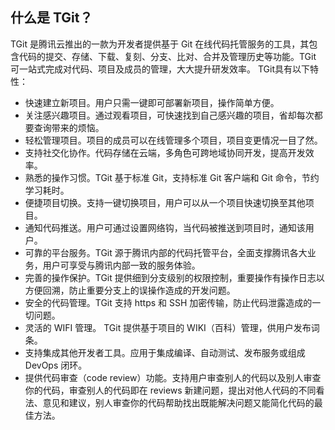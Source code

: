 ## 什么是 TGit？
TGit 是腾讯云推出的一款为开发者提供基于 Git 在线代码托管服务的工具，其包含代码的提交、存储、下载、复刻、分支、比对、合并及管理历史等功能。TGit 可一站式完成对代码、项目及成员的管理，大大提升研发效率。
TGit具有以下特性：
- 快速建立新项目。用户只需一键即可部署新项目，操作简单方便。
- 关注感兴趣项目。通过观看项目，可快速找到自己感兴趣的项目，省却每次都要查询带来的烦恼。
- 轻松管理项目。项目的成员可以在线管理多个项目，项目变更情况一目了然。
- 支持社交化协作。代码存储在云端，多角色可跨地域协同开发，提高开发效率。
- 熟悉的操作习惯。TGit 基于标准 Git，支持标准 Git 客户端和 Git 命令，节约学习耗时。
- 便捷项目切换。支持一键切换项目，用户可以从一个项目快速切换至其他项目。
- 通知代码推送。用户可通过设置网络钩，当代码被推送到项目时，通知该用户。
- 可靠的平台服务。TGit 源于腾讯内部的代码托管平台，全面支撑腾讯各大业务，用户可享受与腾讯内部一致的服务体验。
- 完善的操作保护。TGit 提供细到分支级别的权限控制，重要操作有操作日志以方便回溯，防止重要分支上的误操作造成的开发问题。
- 安全的代码管理。TGit 支持 https 和 SSH 加密传输，防止代码泄露造成的一切问题。
- 灵活的 WIFI 管理。 TGit 提供基于项目的 WIKI（百科）管理，供用户发布词条。
- 支持集成其他开发者工具。应用于集成编译、自动测试、发布服务或组成 DevOps 闭环。
- 提供代码审查（code review）功能。支持用户审查别人的代码以及别人审查你的代码，审查别人的代码即在 reviews 新建问题，提出对他人代码的不同看法、意见和建议，别人审查你的代码帮助找出既能解决问题又能简化代码的最佳方法。
